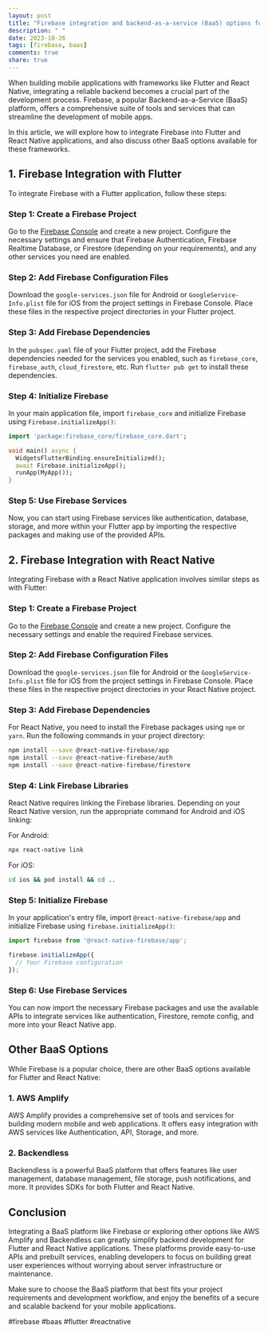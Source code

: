 ```yaml
---
layout: post
title: "Firebase integration and backend-as-a-service (BaaS) options for Flutter and React Native"
description: " "
date: 2023-10-26
tags: [firebase, baas]
comments: true
share: true
---
```


When building mobile applications with frameworks like Flutter and React Native, integrating a reliable backend becomes a crucial part of the development process. Firebase, a popular Backend-as-a-Service (BaaS) platform, offers a comprehensive suite of tools and services that can streamline the development of mobile apps.

In this article, we will explore how to integrate Firebase into Flutter and React Native applications, and also discuss other BaaS options available for these frameworks.

## 1. Firebase Integration with Flutter

To integrate Firebase with a Flutter application, follow these steps:

### Step 1: Create a Firebase Project

Go to the [Firebase Console](https://console.firebase.google.com/) and create a new project. Configure the necessary settings and ensure that Firebase Authentication, Firebase Realtime Database, or Firestore (depending on your requirements), and any other services you need are enabled.

### Step 2: Add Firebase Configuration Files

Download the `google-services.json` file for Android or `GoogleService-Info.plist` file for iOS from the project settings in Firebase Console. Place these files in the respective project directories in your Flutter project.

### Step 3: Add Firebase Dependencies

In the `pubspec.yaml` file of your Flutter project, add the Firebase dependencies needed for the services you enabled, such as `firebase_core`, `firebase_auth`, `cloud_firestore`, etc. Run `flutter pub get` to install these dependencies.

### Step 4: Initialize Firebase

In your main application file, import `firebase_core` and initialize Firebase using `Firebase.initializeApp()`:

```dart
import 'package:firebase_core/firebase_core.dart';

void main() async {
  WidgetsFlutterBinding.ensureInitialized();
  await Firebase.initializeApp();
  runApp(MyApp());
}
```

### Step 5: Use Firebase Services

Now, you can start using Firebase services like authentication, database, storage, and more within your Flutter app by importing the respective packages and making use of the provided APIs.

## 2. Firebase Integration with React Native

Integrating Firebase with a React Native application involves similar steps as with Flutter:

### Step 1: Create a Firebase Project

Go to the [Firebase Console](https://console.firebase.google.com/) and create a new project. Configure the necessary settings and enable the required Firebase services.

### Step 2: Add Firebase Configuration Files

Download the `google-services.json` file for Android or the `GoogleService-Info.plist` file for iOS from the project settings in Firebase Console. Place these files in the respective project directories in your React Native project.

### Step 3: Add Firebase Dependencies

For React Native, you need to install the Firebase packages using `npm` or `yarn`. Run the following commands in your project directory:

```bash
npm install --save @react-native-firebase/app
npm install --save @react-native-firebase/auth
npm install --save @react-native-firebase/firestore
```

### Step 4: Link Firebase Libraries

React Native requires linking the Firebase libraries. Depending on your React Native version, run the appropriate command for Android and iOS linking:

For Android:
```bash
npx react-native link
```

For iOS:
```bash
cd ios && pod install && cd ..
```

### Step 5: Initialize Firebase

In your application's entry file, import `@react-native-firebase/app` and initialize Firebase using `firebase.initializeApp()`:

```javascript
import firebase from '@react-native-firebase/app';

firebase.initializeApp({
  // Your Firebase configuration
});
```

### Step 6: Use Firebase Services

You can now import the necessary Firebase packages and use the available APIs to integrate services like authentication, Firestore, remote config, and more into your React Native app.

## Other BaaS Options

While Firebase is a popular choice, there are other BaaS options available for Flutter and React Native:

### 1. AWS Amplify

AWS Amplify provides a comprehensive set of tools and services for building modern mobile and web applications. It offers easy integration with AWS services like Authentication, API, Storage, and more.

### 2. Backendless

Backendless is a powerful BaaS platform that offers features like user management, database management, file storage, push notifications, and more. It provides SDKs for both Flutter and React Native.

## Conclusion

Integrating a BaaS platform like Firebase or exploring other options like AWS Amplify and Backendless can greatly simplify backend development for Flutter and React Native applications. These platforms provide easy-to-use APIs and prebuilt services, enabling developers to focus on building great user experiences without worrying about server infrastructure or maintenance.

Make sure to choose the BaaS platform that best fits your project requirements and development workflow, and enjoy the benefits of a secure and scalable backend for your mobile applications.

#firebase #baas #flutter #reactnative